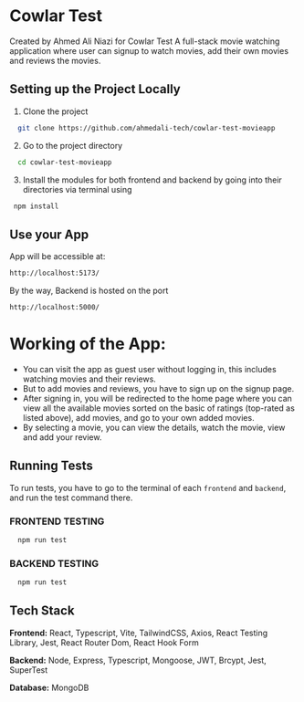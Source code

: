 # Cowlar Test
Created by Ahmed Ali Niazi for Cowlar Test
A  full-stack movie watching application where user can signup to watch movies, add their own movies and reviews the movies.


## Setting up the Project Locally

1. Clone the project

```bash
  git clone https://github.com/ahmedali-tech/cowlar-test-movieapp
```

2. Go to the project directory

```bash
  cd cowlar-test-movieapp
```

3. Install the modules for both frontend and backend by going into their directories via terminal using



```bash
 npm install
```



## Use your App

App will be accessible at:

```bash
http://localhost:5173/
```

By the way, Backend is hosted on the port

```bash
http://localhost:5000/
```

# Working of the App:

- You can visit the app as guest user without logging in, this includes watching movies and their reviews.
- But to add movies and reviews, you have to sign up on the signup page.
- After signing in, you will be redirected to the home page where you can view all the available movies sorted on the basic of ratings (top-rated as listed above), add movies, and go to your own added movies.
- By selecting a movie, you can view the details, watch the movie, view and add your review.

## Running Tests

To run tests, you have to go to the terminal of each `frontend` and `backend`, and run the test command there.

### FRONTEND TESTING

```bash
  npm run test
```

### BACKEND TESTING

```bash
  npm run test
```

## Tech Stack

**Frontend:** React, Typescript, Vite, TailwindCSS, Axios, React Testing Library, Jest, React Router Dom, React Hook Form

**Backend:** Node, Express, Typescript, Mongoose, JWT, Brcypt, Jest, SuperTest

**Database:** MongoDB